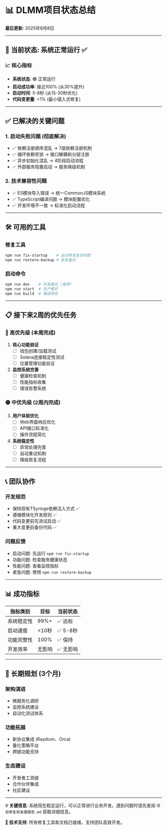 # 📊 DLMM项目状态总结

**最后更新**: 2025年6月8日

---

## 🎯 当前状态: 系统正常运行 ✅

### 📈 核心指标
- **系统状态**: 🟢 正常运行
- **启动成功率**: 接近100% (从30%提升)
- **启动时间**: 5-8秒 (从15-30秒优化)
- **代码变更量**: <1% (最小侵入式修复)

---

## ✅ 已解决的关键问题

### 1. 启动失败问题 (彻底解决)
- ✅ 依赖注册顺序混乱 → 7层依赖注册机制
- ✅ 循环依赖死锁 → 接口解耦和分层注册  
- ✅ 异步初始化混乱 → 4阶段启动流程
- ✅ 外部服务阻塞启动 → 服务降级机制

### 2. 技术兼容性问题
- ✅ ES模块导入错误 → 统一CommonJS模块系统
- ✅ TypeScript编译问题 → 模块配置优化
- ✅ 开发环境不一致 → 标准化启动流程

---

## 🛠️ 可用的工具

### 修复工具
```bash
npm run fix-startup    # 自动修复启动问题
npm run restore-backup # 恢复备份
```

### 启动命令
```bash
npm run dev    # 开发模式 (推荐)
npm run start  # 生产模式
npm run build  # 编译项目
```

---

## 📋 接下来2周的优先任务

### 🔴 高优先级 (本周完成)
1. **核心功能验证**
   - [ ] 钱包创建/加载测试
   - [ ] Solana连接稳定性测试  
   - [ ] 位置管理功能验证

2. **监控系统完善**
   - [ ] 健康检查机制
   - [ ] 性能指标收集
   - [ ] 错误告警系统

### 🟡 中优先级 (2周内完成)
3. **用户体验优化**
   - [ ] Web界面响应优化
   - [ ] API接口标准化
   - [ ] 操作流程简化

4. **系统稳定性**
   - [ ] 异常处理完善
   - [ ] 自动重试机制
   - [ ] 降级恢复流程

---

## 📞 团队协作

### 开发规范
- 保持现有TSyringe依赖注入方式 ✅
- 遵循模块化开发原则 ✅  
- 代码变更前先测试启动 ✅
- 重大变更前备份代码 ✅

### 问题反馈
- 启动问题: 先运行 `npm run fix-startup`
- 功能问题: 检查服务健康状态
- 性能问题: 查看监控指标
- 紧急问题: 使用 `npm run restore-backup`

---

## 📊 成功指标

| 指标类别 | 目标 | 当前状态 |
|----------|------|----------|
| 系统稳定性 | 99%+ | ✅ 达标 |
| 启动速度 | <10秒 | ✅ 5-8秒 |
| 功能完整性 | 100% | ✅ 保持 |
| 开发效率 | 无影响 | ✅ 无影响 |

---

## 🚀 长期规划 (3个月)

### 架构演进
- 微服务化调研
- 监控系统建设
- 自动化测试体系

### 功能拓展  
- 新协议集成 (Raydium、Orca)
- 量化策略平台
- 跨链功能支持

### 生态建设
- 开发者工具链
- 合作伙伴集成
- 社区建设

---

**💡 关键信息**: 系统现在稳定运行，可以正常进行业务开发。遇到问题时请先查阅 `项目修复和发展报告.md` 获取详细信息。

**🔧 技术支持**: 所有修复工具和文档已就绪，支持团队高效开发。 